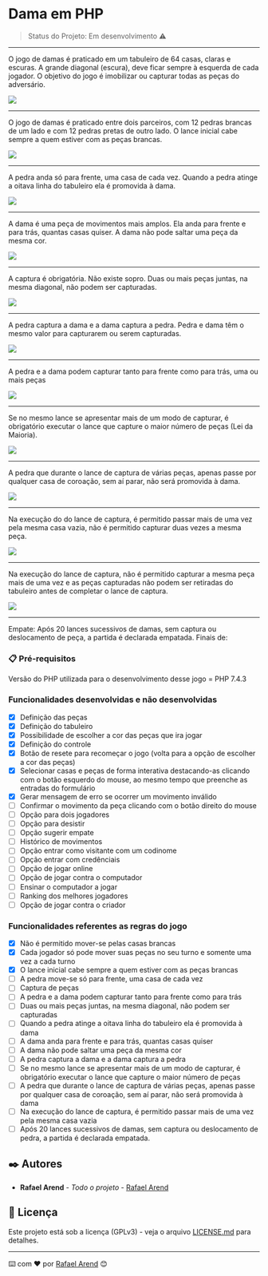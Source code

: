 # Dama em PHP

> Status do Projeto: Em desenvolvimento :warning:

---
O jogo de damas é praticado em um tabuleiro de 64 casas, claras e escuras. A grande diagonal (escura), deve ficar sempre à esquerda de cada jogador. O objetivo do jogo é imobilizar ou capturar todas as peças do adversário.

<img src="img/png1.png"/>

---
O jogo de damas é praticado entre dois parceiros, com 12 pedras brancas de um lado e com 12 pedras pretas de outro lado.
O lance inicial cabe sempre a quem estiver com as peças brancas.

<img src="img/png2.png"/>

---
A pedra anda só para frente, uma casa de cada vez. Quando a pedra atinge a oitava linha do tabuleiro ela é promovida à dama.

<img src="img/png3.png"/>

---
A dama é uma peça de movimentos mais amplos. Ela anda para frente e para trás, quantas casas quiser. A dama não pode saltar uma peça da mesma cor.

<img src="img/png4.png"/>

---
A captura é obrigatória.
Não existe sopro.
Duas ou mais peças juntas, na mesma diagonal, não podem ser capturadas.

<img src="img/png5.png"/>

---
A pedra captura a dama e a dama captura a pedra. Pedra e dama têm o mesmo valor para capturarem ou serem capturadas.

<img src="img/png6.png"/>

---
A pedra e a dama podem capturar tanto para frente como para trás, uma ou mais peças

<img src="img/png7.png"/>

---
Se no mesmo lance se apresentar mais de um modo de capturar, é obrigatório executar o lance que capture o maior número de peças (Lei da Maioria).

<img src="img/png8.png"/>

---
A pedra que durante o lance de captura de várias peças, apenas passe por qualquer casa de coroação, sem aí parar, não será promovida à dama.

<img src="img/png9.png"/>

---
Na execução do do lance de captura, é permitido passar mais de uma vez pela mesma casa vazia, não é permitido capturar duas vezes a mesma peça.

<img src="img/png10.png"/>

---
Na execução do lance de captura, não é permitido capturar a mesma peça mais de uma vez e as peças capturadas não podem ser retiradas do tabuleiro antes de completar o lance de captura.

<img src="img/png11.png"/>

---
Empate:
Após 20 lances sucessivos de damas, sem captura ou deslocamento de peça, a partida é declarada empatada.
Finais de:


### 📋 Pré-requisitos

Versão do PHP utilizada para o desenvolvimento desse jogo = PHP 7.4.3

### Funcionalidades desenvolvidas e não desenvolvidas

- [x] Definição das peças
- [x] Definição do tabuleiro
- [x] Possibilidade de escolher a cor das peças que ira jogar
- [x] Definição do controle
- [x] Botão de resete para recomeçar o jogo (volta para a opção de escolher a cor das peças)
- [x] Selecionar casas e peças de forma interativa destacando-as clicando com o botão esquerdo do mouse, ao mesmo tempo que preenche as entradas do formulário
- [x] Gerar mensagem de erro se ocorrer um movimento inválido
- [ ] Confirmar o movimento da peça clicando com o botão direito do mouse
- [ ] Opção para dois jogadores
- [ ] Opção para desistir
- [ ] Opção sugerir empate
- [ ] Histórico de movimentos
- [ ] Opção entrar como visitante com um codinome
- [ ] Opção entrar com credênciais
- [ ] Opção de jogar online
- [ ] Opção de jogar contra o computador
- [ ] Ensinar o computador a jogar
- [ ] Ranking dos melhores jogadores
- [ ] Opção de jogar contra o criador

### Funcionalidades referentes as regras do jogo

- [x] Não é permitido mover-se pelas casas brancas
- [x] Cada jogador só pode mover suas peças no seu turno e somente uma vez a cada turno
- [x] O lance inicial cabe sempre a quem estiver com as peças brancas
- [ ] A pedra move-se só para frente, uma casa de cada vez
- [ ] Captura de peças
- [ ] A pedra e a dama podem capturar tanto para frente como para trás
- [ ] Duas ou mais peças juntas, na mesma diagonal, não podem ser capturadas
- [ ] Quando a pedra atinge a oitava linha do tabuleiro ela é promovida à dama
- [ ] A dama anda para frente e para trás, quantas casas quiser
- [ ] A dama não pode saltar uma peça da mesma cor
- [ ] A pedra captura a dama e a dama captura a pedra
- [ ] Se no mesmo lance se apresentar mais de um modo de capturar, é obrigatório executar o lance que capture o maior número de peças
- [ ] A pedra que durante o lance de captura de várias peças, apenas passe por qualquer casa de coroação, sem aí parar, não será promovida à dama
- [ ] Na execução do lance de captura, é permitido passar mais de uma vez pela mesma casa vazia
- [ ] Após 20 lances sucessivos de damas, sem captura ou deslocamento de pedra, a partida é declarada empatada.

## ✒️ Autores

* **Rafael Arend** - *Todo o projeto* - [Rafael Arend](https://github.com/Ozzy005)

## 📄 Licença

Este projeto está sob a licença (GPLv3) - veja o arquivo [LICENSE.md](https://github.com/Ozzy005/Dama-em-PHP/blob/main/README.md) para detalhes.


---
⌨️ com ❤️ por [Rafael Arend](https://github.com/Ozzy005) 😊